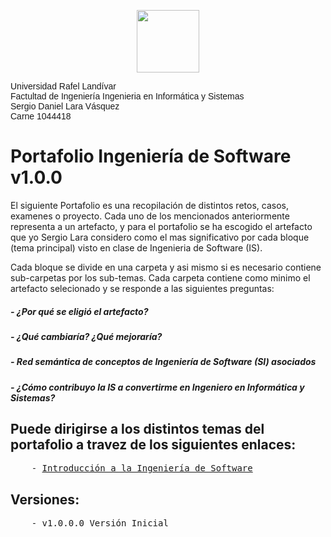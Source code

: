 <p align="center">
    <img
    src="https://d25nlln9isiu5y.cloudfront.net/wp-content/uploads/2018/09/url.jpg"
    width="100px"
    />
</p>

<div style="font-family: Arial, Helvetica; font-size: 20px font-weight: bold;">
        Universidad Rafel Landívar </br>
        Factultad de Ingeniería Ingenieria en Informática y Sistemas </br>
        Sergio Daniel Lara Vásquez </br>
        Carne 1044418
</div>

# Portafolio Ingeniería de Software v1.0.0

El siguiente Portafolio es una recopilación de distintos retos, casos, examenes o proyecto. Cada uno de los mencionados anteriormente representa a un artefacto, y para el portafolio se ha escogido el artefacto que yo Sergio Lara considero como el mas significativo por cada bloque (tema principal) visto en clase de Ingenieria de Software (IS).

Cada bloque se divide en una carpeta y asi mismo si es necesario contiene sub-carpetas por los sub-temas. Cada carpeta contiene como minimo el artefacto selecionado y se responde a las siguientes preguntas:

##### - ¿Por qué se eligió el artefacto?
##### - ¿Qué cambiaría? ¿Qué mejoraría?
##### - Red semántica de conceptos de Ingeniería de Software (SI) asociados
##### - ¿Cómo contribuyo la IS a convertirme en Ingeniero en Informática y Sistemas?


## Puede dirigirse a los distintos temas del portafolio a travez de los siguientes enlaces:
<pre>
    - <a href="https://github.com/srgiola/Portafolio_IngSoftware/tree/master/01%20-%20Introducci%C3%B3n%20a%20la%20Ingenier%C3%ADa%20de%20Software" 
    target=”_blank”>Introducción a la Ingeniería de Software</a>
</pre>


## Versiones:
<pre>
    - v1.0.0.0 Versión Inicial
</pre>
